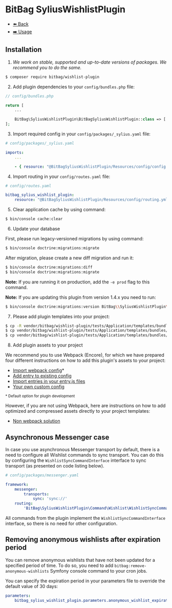 # BitBag SyliusWishlistPlugin

- [⬅️ Back](../README.md#overview)
- [➡️ Usage](./02-usage.md)

## Installation


1. *We work on stable, supported and up-to-date versions of packages. We recommend you to do the same.*

```bash
$ composer require bitbag/wishlist-plugin
```

2. Add plugin dependencies to your `config/bundles.php` file:
```php
// config/bundles.php

return [
    ...

    BitBag\SyliusWishlistPlugin\BitBagSyliusWishlistPlugin::class => ['all' => true],
];
```

3. Import required config in your `config/packages/_sylius.yaml` file:
```yaml
# config/packages/_sylius.yaml

imports:
    ...

    - { resource: "@BitBagSyliusWishlistPlugin/Resources/config/config.yml" }
```

4. Import routing in your `config/routes.yaml` file:

```yaml
# config/routes.yaml

bitbag_sylius_wishlist_plugin:
    resource: "@BitBagSyliusWishlistPlugin/Resources/config/routing.yml"
```

5. Clear application cache by using command:

```bash
$ bin/console cache:clear
```

6. Update your database

First, please run legacy-versioned migrations by using command:

```bash
$ bin/console doctrine:migrations:migrate
```

After migration, please create a new diff migration and run it:

```bash
$ bin/console doctrine:migrations:diff
$ bin/console doctrine:migrations:migrate
```

**Note:** If you are running it on production, add the `-e prod` flag to this command.

**Note:** If you are updating this plugin from version 1.4.x you need to run:

```bash
$ bin/console doctrine:migrations:version BitBag\\SyliusWishlistPlugin\\Migrations\\Version20201029161558 --add --no-interaction
```

7. Please add plugin templates into your project:
```bash
$ cp -R vendor/bitbag/wishlist-plugin/tests/Application/templates/bundles/SyliusShopBundle/Product templates/bundles/SyliusShopBundle
$ cp vendor/bitbag/wishlist-plugin/tests/Application/templates/bundles/SyliusShopBundle/_header.html.twig templates/bundles/SyliusShopBundle
$ cp vendor/bitbag/wishlist-plugin/tests/Application/templates/bundles/SyliusShopBundle/_logo.html.twig templates/bundles/SyliusShopBundle
```

8. Add plugin assets to your project

We recommend you to use Webpack (Encore), for which we have prepared four different instructions on how to add this plugin's assets to your project:

- [Import webpack config](./01.1-webpack-config.md)*
- [Add entry to existing config](./01.2-webpack-entry.md)
- [Import entries in your entry.js files](./01.3-import-entry.md)
- [Your own custom config](./01.4-custom-solution.md)

<small>* Default option for plugin development</small>


However, if you are not using Webpack, here are instructions on how to add optimized and compressed assets directly to your project templates:

- [Non webpack solution](./01.5-non-webpack.md)

## Asynchronous Messenger case

In case you use asynchronous Messenger transport by default, there is a need to configure all Wishlist commands to sync transport.
You can do this by configuring the `WishlistSyncCommandInterface` interface to sync transport (as presented on code listing below). 

```yaml
# config/packages/messenger.yaml

framework:
    messenger:
        transports:
            sync: 'sync://'
    routing:
        'BitBag\SyliusWishlistPlugin\Command\Wishlist\WishlistSyncCommandInterface': sync
```

All commands from the plugin implement the `WishlistSyncCommandInterface` interface, so there is no need for other configuration.

## Removing anonymous wishlists after expiration period

You can remove anonymous wishlists that have not been updated for a specified period of time. To do so, you need to add `bitbag:remove-anonymous-wishlists` Symfony console command to your cron jobs.

You can specify the expiration period in your parameters file to override the default value of 30 days:

```yaml
parameters:
    bitbag_sylius_wishlist_plugin.parameters.anonymous_wishlist_expiration_period: 30 days # Remove all anonymous wishlists that were updated more than 30 days ago.
```